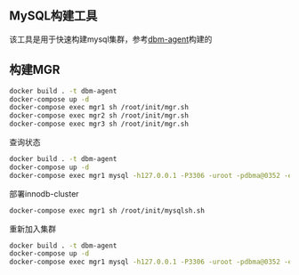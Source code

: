 MySQL构建工具
-----------------
该工具是用于快速构建mysql集群，参考[dbm-agent](https://github.com/Neeky/dbm-agent)构建的

## 构建MGR
```bash
docker build . -t dbm-agent
docker-compose up -d
docker-compose exec mgr1 sh /root/init/mgr.sh
docker-compose exec mgr2 sh /root/init/mgr.sh
docker-compose exec mgr3 sh /root/init/mgr.sh
```
查询状态
```bash
docker build . -t dbm-agent
docker-compose up -d
docker-compose exec mgr1 mysql -h127.0.0.1 -P3306 -uroot -pdbma@0352 -e"select * from performance_schema.replication_group_members;"
```

部署innodb-cluster
```bash
docker-compose exec mgr1 sh /root/init/mysqlsh.sh
```

重新加入集群
```bash
docker build . -t dbm-agent
docker-compose up -d
docker-compose exec mgr1 mysql -h127.0.0.1 -P3306 -uroot -pdbma@0352 -e"START GROUP_REPLICATION;"
```